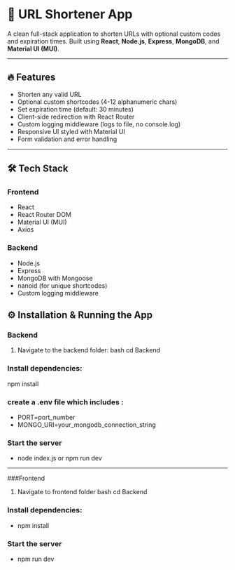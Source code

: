 # 🚀 URL Shortener App

A clean full-stack application to shorten URLs with optional custom codes and expiration times. Built using **React**, **Node.js**, **Express**, **MongoDB**, and **Material UI (MUI)**.

---

## 🔥 Features

- Shorten any valid URL  
- Optional custom shortcodes (4-12 alphanumeric chars)  
- Set expiration time (default: 30 minutes)  
- Client-side redirection with React Router  
- Custom logging middleware (logs to file, no console.log)  
- Responsive UI styled with Material UI  
- Form validation and error handling  

---

## 🛠 Tech Stack

### Frontend

- React  
- React Router DOM  
- Material UI (MUI)  
- Axios  

### Backend

- Node.js  
- Express  
- MongoDB with Mongoose  
- nanoid (for unique shortcodes)  
- Custom logging middleware  

## ⚙️ Installation & Running the App

### Backend

1. Navigate to the backend folder:
bash
cd Backend
### Install dependencies:
npm install

### create a .env file which includes :

  - PORT=port_number  
  - MONGO_URI=your_mongodb_connection_string

### Start the server
  - node index.js or npm run dev
----
###Frontend

1. Navigate to frontend folder
bash
cd Backend
### Install dependencies:
  - npm install
### Start the server
  - npm run dev

